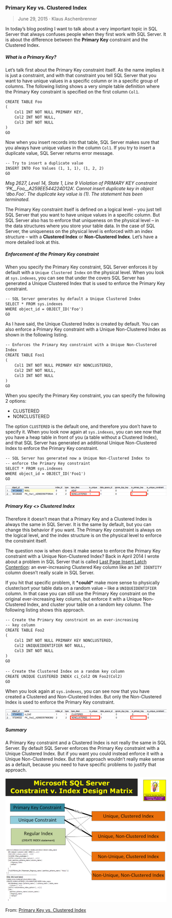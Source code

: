 ### Primary Key vs. Clustered Index

> June 29, 2015 · Klaus Aschenbrenner 

In today’s blog posting I want to talk about a very important topic in SQL Server that always confuses people when they first work with SQL Server. It is about the difference between the **Primary Key** constraint and the Clustered Index.

##### What is a Primary Key?

Let’s talk first about the Primary Key constraint itself. As the name implies it is just a constraint, and with that constraint you tell SQL Server that you want to have unique values in a specific column or in a specific group of columns. The following listing shows a very simple table definition where the Primary Key constraint is specified on the first column `Col1`.

```
CREATE TABLE Foo
(
    Col1 INT NOT NULL PRIMARY KEY,
    Col2 INT NOT NULL,
    Col3 INT NOT NULL
)
GO
```

Now when you insert records into that table, SQL Server makes sure that you always have unique values in the column `Col1`. If you try to insert a duplicate value, SQL Server returns error message.

```
-- Try to insert a duplicate value
INSERT INTO Foo Values (1, 1, 1), (1, 2, 2)
GO
```

*Msg 2627, Level 14, State 1, Line 9 Violation of PRIMARY KEY constraint ‘PK__Foo__A259EE544224D12A’. Cannot insert duplicate key in object ‘dbo.Foo’. The duplicate key value is (1). The statement has been terminated.*

The Primary Key constraint itself is defined on a logical level – you just tell SQL Server that you want to have unique values in a specific column. But SQL Server also has to enforce that uniqueness on the physical level – in the data structures where you store your table data. In the case of SQL Server, the uniqueness on the physical level is enforced with an index structure – with a **Clustered Index** or **Non-Clustered Index**. Let’s have a more detailed look at this.

##### Enforcement of the Primary Key constraint

When you specify the Primary Key constraint, SQL Server enforces it by default with a `Unique Clustered Index` on the physical level. When you look at `sys.indexes`, you can see that under the covers SQL Server has generated a Unique Clustered Index that is used to enforce the Primary Key constraint.

```
-- SQL Server generates by default a Unique Clustered Index
SELECT * FROM sys.indexes
WHERE object_id = OBJECT_ID('Foo')
GO
```

As I have said, the Unique Clustered Index is created by default. You can also enforce a Primary Key constraint with a Unique Non-Clustered Index as shown in the following listing.

```
-- Enforces the Primary Key constraint with a Unique Non-Clustered Index
CREATE TABLE Foo1
(
    Col1 INT NOT NULL PRIMARY KEY NONCLUSTERED,
    Col2 INT NOT NULL,
    Col3 INT NOT NULL
)
GO
```

When you specify the Primary Key constraint, you can specify the following 2 options:

- CLUSTERED
- NONCLUSTERED

The option `CLUSTERED` is the default one, and therefore you don’t have to specify it. When you look now again at `sys.indexes`, you can see now that you have a heap table in front of you (a table without a Clustered Index), and that SQL Server has generated an additional Unique Non-Clustered Index to enforce the Primary Key constraint.

```
-- SQL Server has generated now a Unique Non-Clustered Index to
-- enforce the Primary Key constraint
SELECT * FROM sys.indexes
WHERE object_id = OBJECT_ID('Foo1')
GO
```

<img alt="clustered" src="imgs/clustered.png" />

##### Primary Key <> Clustered Index

Therefore it doesn’t mean that a Primary Key and a Clustered Index is always the same in SQL Server. It is the same by default, but you can change this behavior if you want. The Primary Key constraint is always on the logical level, and the index structure is on the physical level to enforce the constraint itself.

The question now is when does it make sense to enforce the Primary Key constraint with a Unique Non-Clustered Index? Back in April 2014 I wrote about a problem in SQL Server that is called [Last Page Insert Latch Contention](https://www.sqlpassion.at/archive/2014/04/15/an-ever-increasing-clustered-key-value-doesnt-scale/): an ever-increasing Clustered Key column like an `INT IDENTITY` column doesn’t really scale in SQL Server.

If you hit that specific problem, it **\*could\*** make more sense to physically cluster/sort your table data on a random value – like a `UNIQUEIDENTIFIER` column. In that case you can still use the Primary Key constraint on the original ever-increasing key column, but enforce it with a Unique Non-Clustered Index, and cluster your table on a random key column. The following listing shows this approach.

```
-- Create the Primary Key constraint on an ever-increasing
-- key column
CREATE TABLE Foo2
(
    Col1 INT NOT NULL PRIMARY KEY NONCLUSTERED,
    Col2 UNIQUEIDENTIFIER NOT NULL,
    Col3 INT NOT NULL
)
GO
 
-- Create the Clustered Index on a random key column
CREATE UNIQUE CLUSTERED INDEX ci_Col2 ON Foo2(Col2)
GO
```

When you look again at `sys.indexes`, you can see now that you have created a Clustered and Non-Clustered Index. But only the Non-Clustered Index is used to enforce the Primary Key constraint.

<img alt="UNIQUEIDENTIFIER" src="imgs/uniqueidentifier.png" />

##### Summary

A Primary Key constraint and a Clustered Index is not really the same in SQL Server. By default SQL Server enforces the Primary Key constraint with a Unique Clustered Index. But if you want you could instead enforce it with a Unique Non-Clustered Index. But that approach wouldn’t really make sense as a default, because you need to have specific problems to justify that approach.

<img alt="SQLServerIndexDesignMatrix" src="imgs/SQLServerIndexDesignMatrix.png" />

From: [Primary Key vs. Clustered Index](http://www.sqlpassion.at/archive/2015/06/29/primary-key-vs-clustered-index/)